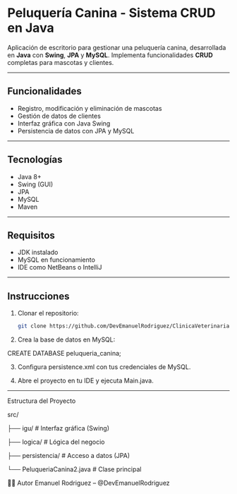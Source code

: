 # Peluquería Canina - Sistema CRUD en Java

Aplicación de escritorio para gestionar una peluquería canina, desarrollada en **Java** con **Swing**, **JPA** y **MySQL**. Implementa funcionalidades **CRUD** completas para mascotas y clientes.

---

## Funcionalidades

- Registro, modificación y eliminación de mascotas
- Gestión de datos de clientes
- Interfaz gráfica con Java Swing
- Persistencia de datos con JPA y MySQL

---

## Tecnologías

- Java 8+
- Swing (GUI)
- JPA 
- MySQL
- Maven

---

## Requisitos

- JDK instalado
- MySQL en funcionamiento
- IDE como NetBeans o IntelliJ

---

## Instrucciones

1. Clonar el repositorio:
   ```bash
   git clone https://github.com/DevEmanuelRodriguez/ClinicaVeterinaria.git


2. Crea la base de datos en MySQL:

CREATE DATABASE peluqueria_canina;

3. Configura persistence.xml con tus credenciales de MySQL.

4. Abre el proyecto en tu IDE y ejecuta Main.java.


****************************************************************************
Estructura del Proyecto

src/

├── igu/                  # Interfaz gráfica (Swing)

├── logica/               # Lógica del negocio

├── persistencia/         # Acceso a datos (JPA)

└── PeluqueriaCanina2.java  # Clase principal

👨‍💻 Autor
Emanuel Rodriguez – @DevEmanuelRodriguez








